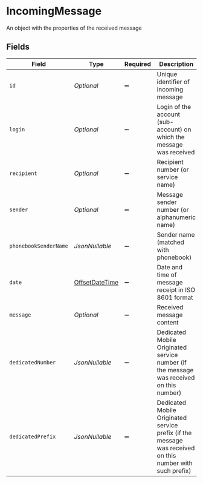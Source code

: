 # IncomingMessage

An object with the properties of the received message


## Fields

| Field                                                                                                    | Type                                                                                                     | Required                                                                                                 | Description                                                                                              | Example                                                                                                  |
| -------------------------------------------------------------------------------------------------------- | -------------------------------------------------------------------------------------------------------- | -------------------------------------------------------------------------------------------------------- | -------------------------------------------------------------------------------------------------------- | -------------------------------------------------------------------------------------------------------- |
| `id`                                                                                                     | *Optional<Long>*                                                                                         | :heavy_minus_sign:                                                                                       | Unique identifier of incoming message                                                                    | 45544                                                                                                    |
| `login`                                                                                                  | *Optional<String>*                                                                                       | :heavy_minus_sign:                                                                                       | Login of the account (sub-account) on which the message was received                                     | some-user                                                                                                |
| `recipient`                                                                                              | *Optional<String>*                                                                                       | :heavy_minus_sign:                                                                                       | Recipient number (or service name)                                                                       | +48999000555                                                                                             |
| `sender`                                                                                                 | *Optional<String>*                                                                                       | :heavy_minus_sign:                                                                                       | Message sender number (or alphanumeric name)                                                             | +48999888777                                                                                             |
| `phonebookSenderName`                                                                                    | *JsonNullable<String>*                                                                                   | :heavy_minus_sign:                                                                                       | Sender name (matched with phonebook)                                                                     | Jan Nowak                                                                                                |
| `date`                                                                                                   | [OffsetDateTime](https://docs.oracle.com/javase/8/docs/api/java/time/OffsetDateTime.html)                | :heavy_minus_sign:                                                                                       | Date and time of message receipt in ISO 8601 format                                                      | 2024-05-31T05:17:35Z                                                                                     |
| `message`                                                                                                | *Optional<String>*                                                                                       | :heavy_minus_sign:                                                                                       | Received message content                                                                                 | To jest treść odebranego SMSa                                                                            |
| `dedicatedNumber`                                                                                        | *JsonNullable<String>*                                                                                   | :heavy_minus_sign:                                                                                       | Dedicated Mobile Originated service number (if the message was received on this number)                  | +48111222444                                                                                             |
| `dedicatedPrefix`                                                                                        | *JsonNullable<String>*                                                                                   | :heavy_minus_sign:                                                                                       | Dedicated Mobile Originated service prefix (if the message was received on this number with such prefix) | LATO                                                                                                     |